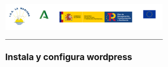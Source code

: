 <p style="text-aling:center;height:100px"><img src="/md/res/_banner.svg"></p>

---

# Instala y configura wordpress

